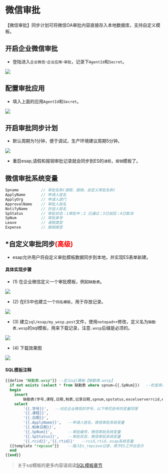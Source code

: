 # 微信审批
【微信审批】同步计划可将微信OA审批内容直接存入本地数据库，支持自定义模板。

## 开启企业微信审批

* 登陆进入`企业微信`-`企业应用`-`审批`，记录下`AgentId`和`Secret`。

![](./img/wxsp.png)

## 配置审批应用

* 填入上面的应用`AgentId`和`Secret`。

![](./img/wxsp2.png)

## 开启审批同步计划

* 默认周期为1分钟，便于调试，生产环境建议周期5分钟。

![](./img/wxsp3.png)

* 重启esap,请假和报销审批记录就会同步到ES的`请假`，`报销`模板了。

## 微信审批系统变量

```js
Spname          // 审批名称(请假，报销，自定义审批名称)
ApplyName       // 申请人姓名
ApplyOrg        // 申请人部门
ApprovalName    // 审批人姓名
NotifyName      // 抄送人姓名
SpStatus        // 审批状态：1审批中；2 已通过；3已驳回；4已取消
SpNum           // 审批单号
Leave           // 请假类型
Expense         // 报销类型
```

## *自定义审批同步<span style="color:red">(高级)</span>

* esap允许用户将自定义审批模板数据同步到本地，并实现ES表单新建。

#### 具体实现步骤

* (1) 在企业微信定义一个审批模板，例如`缺勤表`。

![](./img/wxsp4.png)

* (2) 在ES中也建立一个`同名模板`，用于存放记录。

![](./img/wxsp5.png)

* (3) 建立`sql/esap/my_wxsp.post`文件，使用`notepad++`修改，定义名为`缺勤表.wxsp`的sql模板，用来下载记录，注意`.wxsp`后缀是必须的。

![](./img/wxsp6.png)

* (4) 下载效果图

![](./img/wxsp7.png)

#### SQL模板注释
```sql
{{define "缺勤表.wxsp"}} --定义sql模板【缺勤表.wxsp】
  if not exists (select * from 缺勤表 where spnum={{.SpNum}})   --检查审批流水号SpNum是否存在，SpNum是`微信审批`系统变量
  begin
	insert
		缺勤表(学号,课程,日期,制表,记录日期,spnum,spstatus,excelserverrcid,excelserverrtid)  --插入主表记录
	select
		'{{.学号}}',   --对应企业微信的学号，以下带花括号的变量同理
		'{{.课程}}',
		'{{.日期}}',
		'{{.ApplyName}}',   --申请人姓名，微信审批系统变量
		'{{.制单日期}}',
		'{{.SpNum}}',       --审批编号，微信审批系统变量
		'{{.SpStatus}}',    --审批状态，微信审批系统变量
		'{{.rcid}}','{{.rtid}}'   --rcid,rtid，esap系统变量
  {{template "repcase"}}    --插入Es_repcase记录，用于ES工作台显示
  end
{{end}}
```

> 关于sql模板的更多内容请阅读[SQL模板章节](/sqltpl.md)
